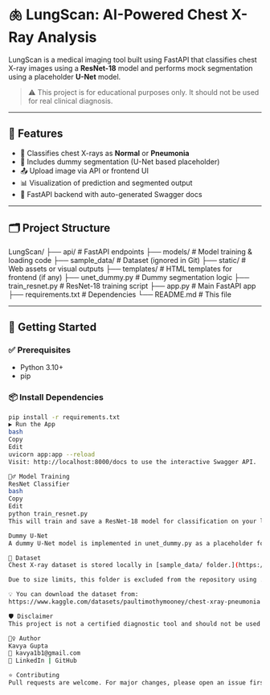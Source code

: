 # 🫁 LungScan: AI-Powered Chest X-Ray Analysis

LungScan is a medical imaging tool built using FastAPI that classifies chest X-ray images using a **ResNet-18** model and performs mock segmentation using a placeholder **U-Net** model.

> ⚠️ This project is for educational purposes only. It should not be used for real clinical diagnosis.

---

## 🧠 Features

- 🧪 Classifies chest X-rays as **Normal** or **Pneumonia**
- 🧩 Includes dummy segmentation (U-Net based placeholder)
- 📤 Upload image via API or frontend UI
- 📊 Visualization of prediction and segmented output
- 🚀 FastAPI backend with auto-generated Swagger docs

---

## 🗂 Project Structure

LungScan/
├── api/ # FastAPI endpoints
├── models/ # Model training & loading code
├── sample_data/ # Dataset (ignored in Git)
├── static/ # Web assets or visual outputs
├── templates/ # HTML templates for frontend (if any)
├── unet_dummy.py # Dummy segmentation logic
├── train_resnet.py # ResNet-18 training script
├── app.py # Main FastAPI app
├── requirements.txt # Dependencies
└── README.md # This file

---

## 🚀 Getting Started

### ✅ Prerequisites

- Python 3.10+
- pip

### 📦 Install Dependencies

```bash
pip install -r requirements.txt
▶️ Run the App
bash
Copy
Edit
uvicorn app:app --reload
Visit: http://localhost:8000/docs to use the interactive Swagger API.

🏋️‍♂️ Model Training
ResNet Classifier
bash
Copy
Edit
python train_resnet.py
This will train and save a ResNet-18 model for classification on your local dataset.

Dummy U-Net
A dummy U-Net model is implemented in unet_dummy.py as a placeholder for future segmentation tasks.

💾 Dataset
Chest X-ray dataset is stored locally in [sample_data/ folder.](https://drive.google.com/file/d/1OmBzt3X_u_Sd3pZuuVvpzWHeb78E4Xgn/view?usp=drive_link)

Due to size limits, this folder is excluded from the repository using .gitignore.

💡 You can download the dataset from:
https://www.kaggle.com/datasets/paultimothymooney/chest-xray-pneumonia

🛡 Disclaimer
This project is not a certified diagnostic tool and should not be used for real-world clinical decision making.

🙋‍♀️ Author
Kavya Gupta
📧 kavya1b1@gmail.com
🔗 LinkedIn | GitHub

⭐️ Contributing
Pull requests are welcome. For major changes, please open an issue first to discuss what you would like to change.


